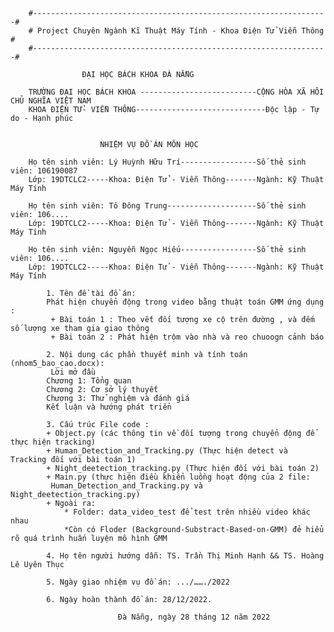 		#------------------------------------------------------------------#
		# Project Chuyên Ngành Kĩ Thuật Máy Tính - Khoa Điện Tử Viễn Thông #
		#------------------------------------------------------------------#

					ĐẠI HỌC BÁCH KHOA ĐÀ NẴNG 

		TRƯỜNG ĐẠI HỌC BÁCH KHOA --------------------------CỘNG HÒA XÃ HÔI CHỦ NGHĨA VIỆT NAM
		KHOA ĐIỆN TỬ- VIỄN THÔNG-----------------------------Độc lập - Tự do - Hạnh phúc


			    	 	NHIỆM VỤ ĐỒ ÁN MÔN HỌC

 		Họ tên sinh viên: Lý Huỳnh Hữu Trí-----------------Số thẻ sinh viên: 106190087
 		Lớp: 19DTCLC2-----Khoa: Điện Tử - Viễn Thông-------Ngành: Kỹ Thuật Máy Tính

 		Họ tên sinh viên: Tô Đông Trung--------------------Số thẻ sinh viên: 106....
 		Lớp: 19DTCLC2-----Khoa: Điện Tử - Viễn Thông-------Ngành: Kỹ Thuật Máy Tính

 		Họ tên sinh viên: Nguyễn Ngọc Hiếu-----------------Số thẻ sinh viên: 106....
 		Lớp: 19DTCLC2-----Khoa: Điện Tử - Viễn Thông-------Ngành: Kỹ Thuật Máy Tính

			1. Tên đề tài đồ án:
		 	Phát hiện chuyển động trong video bằng thuật toán GMM ứng dụng :
			 + Bài toán 1 : Theo vết đối tượng xe cộ trên đường , và đếm số lượng xe tham gia giao thông
		 	 + Bài toán 2 : Phát hiện trộm vào nhà và reo chuoogn cảnh báo

			2. Nội dung các phần thuyết minh và tính toán (nhom5_bao_cao.docx):
			 Lời mở đầu
		 	Chương 1: Tổng quan
		 	Chương 2: Cơ sở lý thuyết
		 	Chương 3: Thử nghiệm và đánh giá
		 	Kết luận và hướng phát triển

			3. Cấu trúc File code :
		 	+ Object.py (các thông tin về đối tượng trong chuyển động để thực hiện tracking)
		 	+ Human_Detection_and_Tracking.py (Thực hiện detect và Tracking đối với bài toán 1)
		 	+ Night_deetection_tracking.py (Thực hiện đối với bài toán 2)
		 	+ Main.py (thực hiện điều khiển luồng hoạt động của 2 file:
			 Human_Detection_and_Tracking.py và Night_deetection_tracking.py)
		 	+ Ngoài ra: 
				* Folder: data_video_test để test trên nhiều video khác nhau 
				*Còn có Floder (Background-Substract-Based-on-GMM) đẻ hiểu rõ quá trình huấn luyện mô hình GMM

			4. Họ tên người hướng dẫn: TS. Trần Thị Minh Hạnh && TS. Hoàng Lê Uyên Thục

			5. Ngày giao nhiệm vụ đồ án: .../……./2022

			6. Ngày hoàn thành đồ án: 28/12/2022.

							Đà Nẵng, ngày 28 tháng 12 năm 2022

